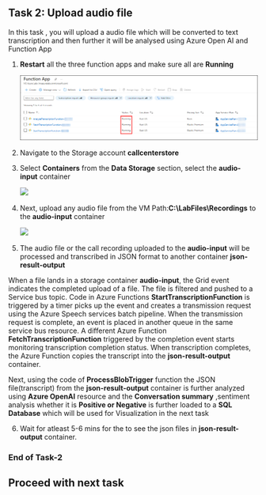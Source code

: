 ## Task 2: Upload audio file 

In this task , you will upload a audio file which will be converted to text transcription and then further it will be analysed using Azure Open AI and Function App

1. **Restart** all the three function apps and make sure all are **Running**

   ![](images/s8.png)

2. Navigate to the Storage account **callcenterstore<inject key="Deployment-id" enableCopy="false"></inject>**

3. Select **Containers** from the **Data Storage** section, select the **audio-input** container

   ![](images/25.png)

4. Next, upload any audio file from the VM Path:**C:\LabFiles\Recordings** to the **audio-input** container

    ![](images/26.png)

5. The audio file or the call recording uploaded to the **audio-input** will be processed and transcribed in JSON format to another container **json-result-output**

When a file lands in a storage container **audio-input**, the Grid event indicates the completed upload of a file. The file is filtered and pushed to a Service bus topic. Code in Azure Functions **StartTranscriptionFunction** is triggered by a timer picks up the event and creates a transmission request using the Azure Speech services batch pipeline. When the transmission request is complete, an event is placed in another queue in the same service bus resource. A different Azure Function **FetchTranscriptionFunction** triggered by the completion event starts monitoring transcription completion status. When transcription completes, the Azure Function copies the transcript into the **json-result-output** container.

Next, using the code of **ProcessBlobTrigger** function the JSON file(transcript) from the **json-result-output** container is further analyzed using **Azure OpenAI** resource and the **Conversation summary** ,sentiment analysis whether it is **Positive or Negative** is further loaded to a **SQL Database** which will be used for Visualization in the next task

6. Wait for atleast 5-6 mins for the to see the json files in **json-result-output** container.

### End of Task-2

## Proceed with next task
